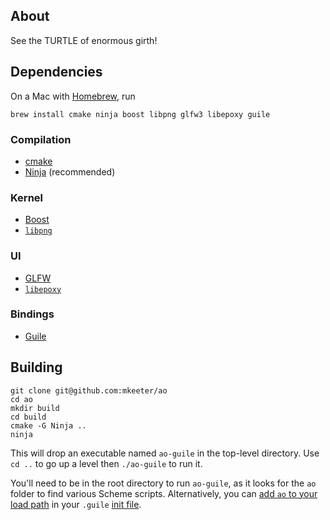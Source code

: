 ## About
See the TURTLE of enormous girth!

## Dependencies

On a Mac with [Homebrew](http://brew.sh/), run
```
brew install cmake ninja boost libpng glfw3 libepoxy guile
```

### Compilation
- [cmake](https://cmake.org/)
- [Ninja](https://ninja-build.org/) (recommended)

### Kernel
- [Boost](http://www.boost.org/)
- [`libpng`](http://www.libpng.org/pub/png/libpng.html)

### UI
- [GLFW](http://www.glfw.org/)
- [`libepoxy`](https://github.com/anholt/libepoxy)

### Bindings
- [Guile](http://www.gnu.org/software/guile/)

## Building
```
git clone git@github.com:mkeeter/ao
cd ao
mkdir build
cd build
cmake -G Ninja ..
ninja
```
This will drop an executable named `ao-guile` in the top-level directory.
Use `cd ..` to go up a level then `./ao-guile` to run it.

You'll need to be in the root directory to run `ao-guile`, as it looks
for the `ao` folder to find various Scheme scripts.  Alternatively, you
can [add `ao` to your load path](https://www.gnu.org/software/guile/manual/html_node/Load-Paths.html)
in your `.guile` [init file](http://www.gnu.org/software/guile/manual/guile.html#Init-File).
